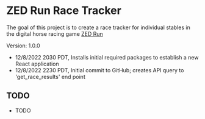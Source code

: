 # ZED Run Race Tracker

The goal of this project is to create a race tracker for individual stables in the digital horse racing game [ZED Run](https://zed.run/)

Version: 1.0.0

* 12/8/2022 2030 PDT, Installs initial required packages to establish a new React application
* 12/8/2022 2230 PDT, Initial commit to GitHub; creates API query to 'get_race_results' end point

## TODO

* TODO
